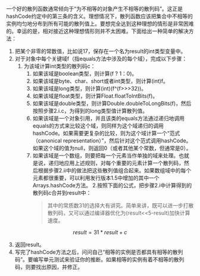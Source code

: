 一个好的散列函数通常倾向于“为不相等的对象产生不相等的散列码”。这正是hashCode约定中的第三条的含义。理想情况下，散列函数应该把集合中不相等的实例均匀地分布到所有可能的散列值上。要想完全达到这种理想的情形是非常困难的。幸运的是，相对接近这种理想情形则并不太困难。下面给出一种简单的解决方法：
1. 把某个非零的常数值，比如说17，保存在一个名为result的int类型变量中。
2. 对于对象中每个关键域f（指equals方法中涉及的每个域），完成以下步骤：          
    1. 为该域计算int类型的散列码c：     
        1. 如果该域是boolean类型，则计算(f ? 1：0)。
        2. 如果该域是byte、char、short或者int类型，则计算(int)f。
        3. 如果该域是long类型，则计算(int)(f^(f>>>32))。
        4. 如果该域是float类型，则计算Float.floatToIntBits(f)。
        5. 如果该域是double类型，则计算Double.doubleToLongBits(f)，然后按照步骤2.i.c，为得到的long类型值计算散列值。
        6. 如果该域是一个对象引用，并且该类的equals方法通过递归地调用equals的方式来比较这个域，则同样为这个域递归的调用hashCode。如果需要更复杂的比较，则为这个域计算一个“范式（canonical representation）”，然后针对这个范式调用hashCode。如果这个域的值为null，则返回0（或者其他某个常数，但通常是0）。
        7. 如果该域是一个数组，则要把每一个元素当作单独的域来处理。也就是说，递归地应用上述规则，对每个重要的元素计算一个散列码，然后根据步骤2.ii中的做法把这些散列值组合起来。如果数组域中的每个元素都很重要，可以利用发行版本1.5中增加的其中一个Arrays.hashCode方法。
    2.按照下面的公式，把步骤2.i中计算得到的散列码c合并到result中：
            > 其中的常质数31的选择大有讲究。简单来讲，既可以进一步打散散列码，又可以通过编译器优化为(result<<5-result)加快计算速度。
```math
result = 31 * result +c
```
3. 返回result。
4. 写完了hashCode方法之后，问问自己“相等的实例是否都具有相等的散列码”。要编写单元测试来验证你的推断。如果相等的实例有着不相等的散列码，则要找出原因，并修正。